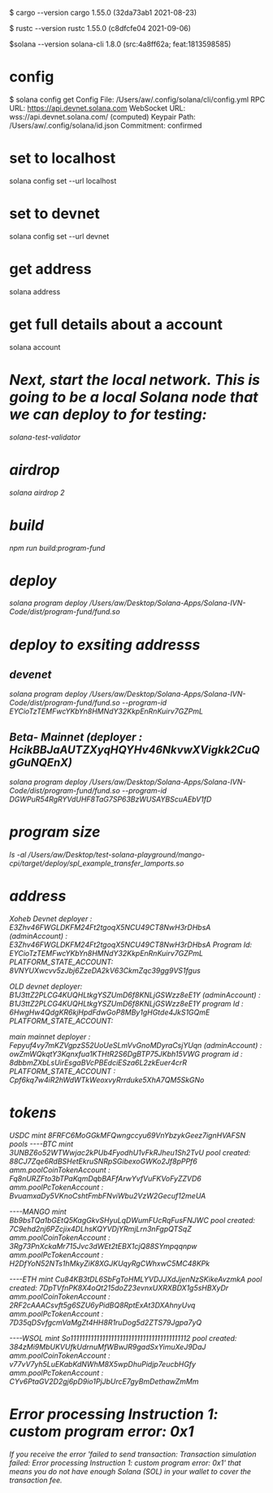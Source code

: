 $ cargo --version
cargo 1.55.0 (32da73ab1 2021-08-23)

$ rustc --version
rustc 1.55.0 (c8dfcfe04 2021-09-06)

$solana --version
solana-cli 1.8.0 (src:4a8ff62a; feat:1813598585)

# config
$ solana config get
Config File: /Users/aw/.config/solana/cli/config.yml
RPC URL: https://api.devnet.solana.com 
WebSocket URL: wss://api.devnet.solana.com/ (computed)
Keypair Path: /Users/aw/.config/solana/id.json 
Commitment: confirmed 

# set to localhost
solana config set --url localhost

# set to devnet
solana config set --url devnet

# get address 
solana address

# get full details about a account
solana account <address from above>

# Next, start the local network. This is going to be a local Solana node that we can deploy to for testing:
solana-test-validator

# airdrop
solana airdrop 2

# build
npm run build:program-fund
# deploy 
solana program deploy /Users/aw/Desktop/Solana-Apps/Solana-IVN-Code/dist/program-fund/fund.so

# deploy to exsiting addresss
## devenet
solana program deploy /Users/aw/Desktop/Solana-Apps/Solana-IVN-Code/dist/program-fund/fund.so --program-id  EYCioTzTEMFwcYKbYn8HMNdY32KkpEnRnKuirv7GZPmL
## Beta- Mainnet (deployer : HcikBBJaAUTZXyqHQYHv46NkvwXVigkk2CuQgGuNQEnX)
solana program deploy /Users/aw/Desktop/Solana-Apps/Solana-IVN-Code/dist/program-fund/fund.so --program-id DGWPuR54RgRYVdUHF8TaG7SP63BzWUSAYBScuAEbV1fD

# program size 
ls -al /Users/aw/Desktop/test-solana-playground/mango-cpi/target/deploy/spl_example_transfer_lamports.so


# address

Xoheb Devnet deployer : E3Zhv46FWGLDKFM24Ft2tgoqX5NCU49CT8NwH3rDHbsA
(adminAccount) : E3Zhv46FWGLDKFM24Ft2tgoqX5NCU49CT8NwH3rDHbsA
Program Id: EYCioTzTEMFwcYKbYn8HMNdY32KkpEnRnKuirv7GZPmL
PLATFORM_STATE_ACCOUNT: 8VNYUXwcvv5zJbj6ZzeDA2kV63CkmZqc39gg9VS1fgus

OLD devnet deployer: B1J3ttZ2PLCG4KUQHLtkgYSZUmD6f8KNLjGSWzz8eE1Y
(adminAccount) : B1J3ttZ2PLCG4KUQHLtkgYSZUmD6f8KNLjGSWzz8eE1Y
program Id : 6HwgHw4QdgKR6kjHpdFdwGoP8MBy1gHGtde4JkS1GQmE
PLATFORM_STATE_ACCOUNT: 

main mainnet 
deployer : Fepyuf4vy7mKZVgpzS52UoUeSLmVvGnoMDyraCsjYUqn
(adminAccount) : owZmWQkqtY3Kqnxfua1KTHtR2S6DgBTP75JKbh15VWG
program id : 8dbbmZXbLsUirEsgaBVcPBEdciESza6L2zkEuer4crR 
PLATFORM_STATE_ACCOUNT : Cpf6kq7w4iR2hWdWTkWeoxvyRrrduke5XhA7QM5SkGNo


# tokens 
USDC  mint 8FRFC6MoGGkMFQwngccyu69VnYbzykGeez7ignHVAFSN
pools 
----BTC mint 3UNBZ6o52WTWwjac2kPUb4FyodhU1vFkRJheu1Sh2TvU
pool created: 88CJ7Zqe6RdBSHetEkruSNRpSGibexoGWKo2Jf8pPPf6
amm.poolCoinTokenAccount : Fq8nURZFto3bTPaKqmDqbBAFfArwYvfVuFKVoFyZZVD6
amm.poolPcTokenAccount : BvuamxaDy5VKnoCshtFmbFNviWbu2VzW2Gecuf12meUA

----MANGO mint  Bb9bsTQa1bGEtQ5KagGkvSHyuLqDWumFUcRqFusFNJWC
pool created: 7C9ehd2nj6PZcjix4DLhsKQYVDjYRmjLrn3nFgpQTSqZ
amm.poolCoinTokenAccount : 3Rg73PnXckaMr715Jvc3dWEt2tEBX1cjQ88SYmpqqnpw
amm.poolPcTokenAccount : H2DfYoN52NTs1hMkyZiK8XGJKUqyRgCWhxwC5MC48KPk

----ETH mint Cu84KB3tDL6SbFgToHMLYVDJJXdJjenNzSKikeAvzmkA
pool created: 7DpTVfnPK8X4oQt215doZ23evnxUXRXBDX1g5sHBXyDr
amm.poolCoinTokenAccount : 2RF2cAAACsvft5g6SZU6yPidBQ8RptExAt3DXAhnyUvq
amm.poolPcTokenAccount : 7D35qDSvfgcmVaMgZt4HH8R1ruDog5d2ZTS79Jgpa7yQ

----WSOL mint So11111111111111111111111111111111111111112
pool created: 384zMi9MbUKVUfkUdrnuMfWBwJR9gadSxYimuXeJ9DaJ
amm.poolCoinTokenAccount : v77vV7yh5LuEKabKdNWhM8X5wpDhuPidjp7eucbHGfy
amm.poolPcTokenAccount : CYv6PtaGV2D2gj6pD9io1PjJbUrcE7gyBmDethawZmMm



# Error processing Instruction 1: custom program error: 0x1
If you receive the error 'failed to send transaction: Transaction simulation failed: Error processing Instruction 1: custom program error: 0x1' that means you do not have enough Solana (SOL) in your wallet to cover the transaction fee.
